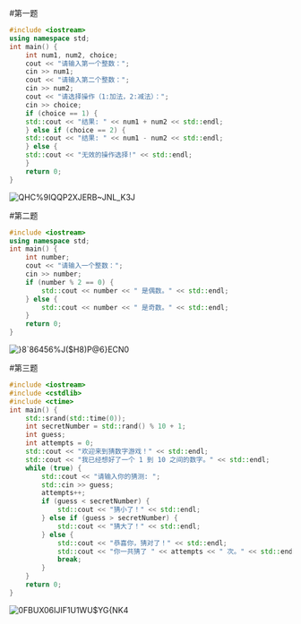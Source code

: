 #第一题
```cpp
#include <iostream>
using namespace std;
int main() {
    int num1, num2, choice;
    cout << "请输入第一个整数：";
    cin >> num1;
    cout << "请输入第二个整数：";
    cin >> num2;
    cout << "请选择操作（1:加法，2:减法）：";
    cin >> choice;
    if (choice == 1) {
    std::cout << "结果: " << num1 + num2 << std::endl;
    } else if (choice == 2) {
    std::cout << "结果: " << num1 - num2 << std::endl;
    } else {
    std::cout << "无效的操作选择!" << std::endl;
    }
    return 0;
}
```
![QHC%9IQQP2XJERB~JNL_K3J](https://github.com/user-attachments/assets/aa3aef77-573e-4576-bbea-6d20dac5ae73)

#第二题
```cpp
#include <iostream>
using namespace std;
int main() {
    int number;
    cout << "请输入一个整数：";
    cin >> number;
    if (number % 2 == 0) {
        std::cout << number << " 是偶数。" << std::endl;
    } else {
        std::cout << number << " 是奇数。" << std::endl;
    }
    return 0;
}
```
![}8`86456%J($H8)P@6}ECN0](https://github.com/user-attachments/assets/415079d2-735e-4f9d-ba4d-ab193b163862)

#第三题
```cpp
#include <iostream>
#include <cstdlib>
#include <ctime>
int main() {
    std::srand(std::time(0));
    int secretNumber = std::rand() % 10 + 1;
    int guess;
    int attempts = 0;
    std::cout << "欢迎来到猜数字游戏！" << std::endl;
    std::cout << "我已经想好了一个 1 到 10 之间的数字。" << std::endl;
    while (true) {
        std::cout << "请输入你的猜测: ";
        std::cin >> guess;
        attempts++;
        if (guess < secretNumber) {
            std::cout << "猜小了！" << std::endl;
        } else if (guess > secretNumber) {
            std::cout << "猜大了！" << std::endl;
        } else {
            std::cout << "恭喜你，猜对了！" << std::endl;
            std::cout << "你一共猜了 " << attempts << " 次。" << std::endl;
            break; 
        }
    }
    return 0;
}
```
![0FBUX06IJIF1U1WU$YG{NK4](https://github.com/user-attachments/assets/962a1188-2d88-441d-b635-52c69164c3ce)
